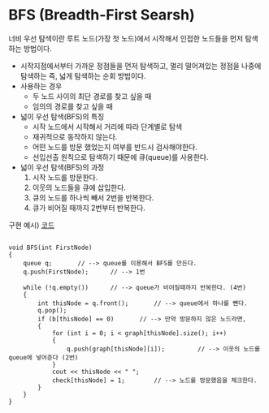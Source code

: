 BFS (Breadth-First Searsh)
========================

너비 우선 탐색이란 루트 노드(가장 첫 노드)에서 시작해서 인접한 노드들을 먼저 탐색하는 방법이다.
* 시작지점에서부터 가까운 정점들을 먼저 탐색하고, 멀리 떨어져있는 정점을 나중에 탐색하는 즉, 넓게 탐색하는 순회 방법이다.
* 사용하는 경우
    * 두 노드 사이의 최단 경로를 찾고 싶을 때
    * 임의의 경로를 찾고 싶을 때
* 넓이 우선 탐색(BFS)의 특징
    * 시작 노드에서 시작해서 거리에 따라 단계별로 탐색
    * 재귀적으로 동작하지 않는다.
    * 어떤 노드를 방문 했었는지 여부를 반드시 검사해야한다.
    * 선입선출 원칙으로 탐색하기 때문에 큐(queue)를 사용한다.
* 넓이 우선 탐색(BFS)의 과정
    1. 시작 노드를 방문한다.
    2. 이웃의 노드들을 큐에 삽입한다. 
    3. 큐의 노드를 하나씩 빼서 2번을 반복한다.
    4. 큐가 비어질 때까지 2번부터 반복한다.

구현 예시) [코드](BFS.cpp)

<pre>
<code>
void BFS(int FirstNode)
{
    queue<int> q;       // --> queue를 이용해서 BFS를 만든다.
    q.push(FirstNode);      // --> 1번

    while (!q.empty())      // --> queue가 비어질때까지 반복한다. (4번)
    {
        int thisNode = q.front();       // --> queue에서 하나를 뺀다.
        q.pop();
        if (b[thisNode] == 0)       // --> 만약 방문하지 않은 노드라면,
        {
            for (int i = 0; i < graph[thisNode].size(); i++)
            {
                q.push(graph[thisNode][i]);         // --> 이웃의 노드를 queue에 넣어준다 (2번)
            }
            cout << thisNode << " ";
            check[thisNode] = 1;        // --> 노드를 방문했음을 체크한다.
        }
    }
}
</code>
</pre>